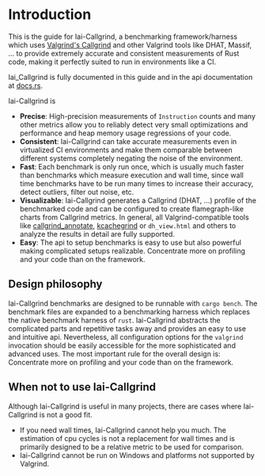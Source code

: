 # Introduction

This is the guide for Iai-Callgrind, a benchmarking framework/harness which uses
[Valgrind's Callgrind](https://valgrind.org/docs/manual/cl-manual.html) and
other Valgrind tools like DHAT, Massif, ... to provide extremely accurate and
consistent measurements of Rust code, making it perfectly suited to run in
environments like a CI.

Iai_Callgrind is fully documented in this guide and in the api documentation at
[docs.rs](https://docs.rs/iai-callgrind/latest/iai_callgrind/).

Iai-Callgrind is

- __Precise__: High-precision measurements of `Instruction` counts and many
  other metrics allow you to reliably detect very small optimizations and
  performance and heap memory usage regressions of your code.
- __Consistent__: Iai-Callgrind can take accurate measurements even in
  virtualized CI environments and make them comparable between different systems
  completely negating the noise of the environment.
- __Fast__: Each benchmark is only run once, which is usually much faster than
  benchmarks which measure execution and wall time, since wall time benchmarks
  have to be run many times to increase their accuracy, detect outliers,
  filter out noise, etc.
- __Visualizable__: Iai-Callgrind generates a Callgrind (DHAT, ...) profile of
  the benchmarked code and can be configured to create flamegraph-like charts
  from Callgrind metrics. In general, all Valgrind-compatible tools like
  [callgrind_annotate](https://valgrind.org/docs/manual/cl-manual.html#cl-manual.callgrind_annotate-options),
  [kcachegrind](https://kcachegrind.github.io/html/Home.html) or `dh_view.html`
  and others to analyze the results in detail are fully supported.
- __Easy__: The api to setup benchmarks is easy to use but also powerful making
  complicated setups realizable. Concentrate more on profiling and your code
  than on the framework.

## Design philosophy

Iai-Callgrind benchmarks are designed to be runnable with `cargo bench`. The
benchmark files are expanded to a benchmarking harness which replaces the native
benchmark harness of `rust`. Iai-Callgrind abstracts the complicated parts and
repetitive tasks away and provides an easy to use and intuitive api.
Nevertheless, all configuration options for the `valgrind` invocation should be
easily accessible for the more sophisticated and advanced uses. The most
important rule for the overall design is: Concentrate more on profiling and your
code than on the framework.

## When not to use Iai-Callgrind

Although Iai-Callgrind is useful in many projects, there are cases where
Iai-Callgrind is not a good fit.

- If you need wall times, Iai-Callgrind cannot help you much. The estimation of
  cpu cycles is not a replacement for wall times and is primarily designed to be
  a relative metric to be used for comparison.
- Iai-Callgrind cannot be run on Windows and platforms not supported by
  Valgrind.
